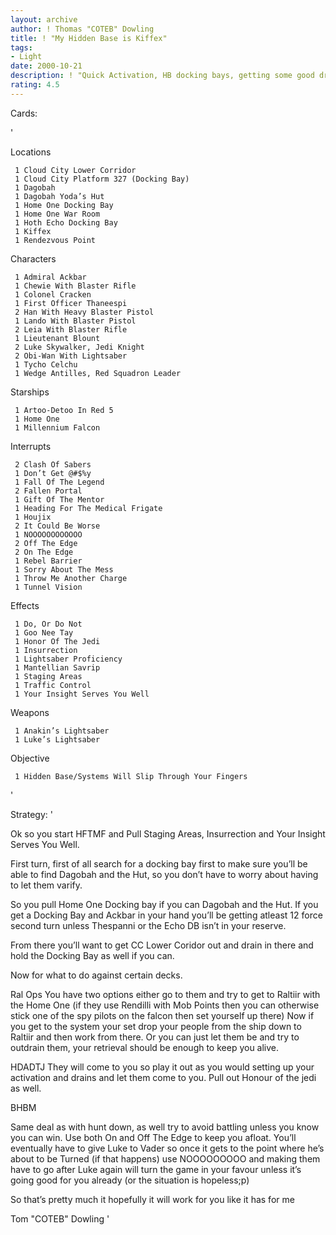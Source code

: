```yaml
---
layout: archive
author: ! Thomas "COTEB" Dowling
title: ! "My Hidden Base is Kiffex"
tags:
- Light
date: 2000-10-21
description: ! "Quick Activation, HB docking bays, getting some good drains on CC and yes some On The Edges/Off The Edges too."
rating: 4.5
---
```

Cards: 

'

Locations

	 1 Cloud City Lower Corridor
	 1 Cloud City Platform 327 (Docking Bay)
	 1 Dagobah
	 1 Dagobah Yoda’s Hut
	 1 Home One Docking Bay
	 1 Home One War Room
	 1 Hoth Echo Docking Bay
	 1 Kiffex
	 1 Rendezvous Point

Characters

	 1 Admiral Ackbar
	 1 Chewie With Blaster Rifle
	 1 Colonel Cracken
	 1 First Officer Thaneespi
	 2 Han With Heavy Blaster Pistol
	 1 Lando With Blaster Pistol
	 2 Leia With Blaster Rifle
	 1 Lieutenant Blount
	 2 Luke Skywalker, Jedi Knight
	 2 Obi-Wan With Lightsaber
	 1 Tycho Celchu
	 1 Wedge Antilles, Red Squadron Leader

Starships

	 1 Artoo-Detoo In Red 5
	 1 Home One
	 1 Millennium Falcon

Interrupts

	 2 Clash Of Sabers
	 1 Don’t Get @#$%y
	 1 Fall Of The Legend
	 2 Fallen Portal
	 1 Gift Of The Mentor
	 1 Heading For The Medical Frigate
	 1 Houjix
	 2 It Could Be Worse
	 1 NOOOOOOOOOOOO
	 2 Off The Edge
	 2 On The Edge
	 1 Rebel Barrier
	 1 Sorry About The Mess
	 1 Throw Me Another Charge
	 1 Tunnel Vision

Effects

	 1 Do, Or Do Not
	 1 Goo Nee Tay
	 1 Honor Of The Jedi
	 1 Insurrection
	 1 Lightsaber Proficiency
	 1 Mantellian Savrip
	 1 Staging Areas
	 1 Traffic Control
	 1 Your Insight Serves You Well


Weapons

	 1 Anakin’s Lightsaber
	 1 Luke’s Lightsaber

Objective

	 1 Hidden Base/Systems Will Slip Through Your Fingers
'

Strategy: '



Ok so you start HFTMF and Pull Staging Areas, Insurrection and Your Insight Serves You Well.

 First turn, first of all search for a docking bay first to make sure you’ll be able to find Dagobah and the Hut, so you don’t have to worry about having to let them varify.

 So you pull Home One Docking bay if you can Dagobah and the Hut. If you get a Docking Bay and Ackbar in your hand you’ll be getting atleast 12 force second turn unless Thespanni or the Echo DB isn’t in your reserve.


 From there you’ll want to get CC Lower Coridor out and drain in there and hold the Docking Bay as well if you can.


 Now for what to do against certain decks.


 Ral Ops
 You have two options either go to them and try to get to Raltiir with the Home One (if they use Rendilli with Mob Points then you can otherwise stick one of the spy pilots on the falcon then set yourself up there) Now if you get to the system your set drop your people from the ship down to Raltiir and then work from there. Or you can just let them be and try to outdrain them, your retrieval should be enough to keep you alive.

HDADTJ
They will come to you so play it out as you would setting up your activation and drains and let them come to you. Pull out Honour of the jedi as well.

BHBM

Same deal as with hunt down, as well try to avoid battling unless you know you can win. Use both On and Off The Edge to keep you afloat. You’ll eventually have to give Luke to Vader so once it gets to the point where he’s about to be Turned (if that happens) use NOOOOOOOOO and making them have to go after Luke again will turn the game in your favour unless it’s going good for you already (or the situation is hopeless;p)


 So that’s pretty much it hopefully it will work for you like it has for me

 Tom "COTEB" Dowling
'